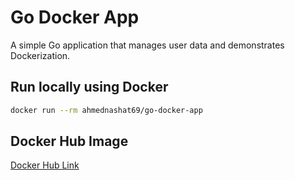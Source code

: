 # Go Docker App

A simple Go application that manages user data and demonstrates Dockerization.

## Run locally using Docker
```bash
docker run --rm ahmednashat69/go-docker-app
```

## Docker Hub Image
[Docker Hub Link](https://hub.docker.com/r/ahmednashat69/go-docker-app)
